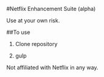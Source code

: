 #Netflix Enhancement Suite (alpha)

Use at your own risk.

##To use

1. Clone repository

2. gulp

Not affiliated with Netflix in any way.